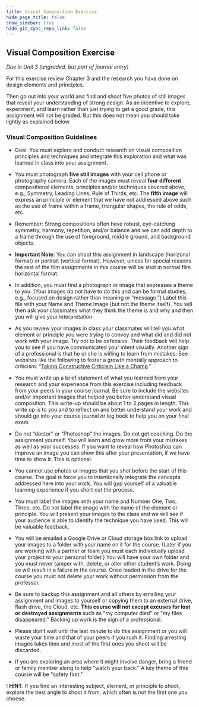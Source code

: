 ```yaml
---
title: Visual Composition Exercise
hide_page_title: false
show_sidebar: true
hide_git_sync_repo_link: false
---
```


## Visual Composition Exercise
*Due in Unit 3 (ungraded, but part of journal entry)*

For this exercise review Chapter 3 and the research you have done on design
elements and principles.

Then go out into your world and find and shoot five photos of still images that
reveal your understanding of strong design. As an incentive to explore,
experiment, and learn rather than just trying to get a good grade, this
assignment will not be graded. But this does not mean you should take lightly as
explained below.

### Visual Composition Guidelines

-   Goal: You must explore and conduct research on visual composition principles
    and techniques and integrate this exploration and what was learned in class
    into your assignment.

-   You must photograph **five still images** with your cell phone or
    photography camera. Each of the images must reveal **four different**
    compositional elements, principles and/or techniques covered above, e.g.,
    Symmetry, Leading Lines, Rule of Thirds, etc. The **fifth image** will
    express an principle or element that we have not addressed above such as the
    use of frame within a frame, triangular shapes, the rule of odds, etc.

-   Remember: Strong compositions often have robust, eye-catching symmetry,
    harmony, repetition, and/or balance and we can add depth to a frame through
    the use of foreground, middle ground, and background objects.

-   **Important Note**: You can shoot this assignment in landscape (horizonal
    format) or portrait (vertical format). However, unless for special reasons
    the rest of the film assignments in this course will be shot in normal film
    horizontal format.

-   In addition, you must find a photograph or image that expresses a theme to
    you. (Your images do not have to do this and can be formal studies, e.g.,
    focused on design rather than meaning or “message.”) Label this file with
    your Name and Theme Image (but not the theme itself). You will then ask your
    classmates what they think the theme is and why and then you will give your
    interpretation.

-   As you review your images in class your classmates will tell you what
    element or principle you were trying to convey and what did and did not work
    with your image. Try not to be defensive. Their feedback will help you to
    see if you have communicated your intent visually. Another sign of a
    professional is that he or she is willing to learn from mistakes: See
    websites like the following to foster a growth mentally approach to
    criticism: “[Taking Constructive Criticism Like a Champ](https://www.themuse.com/advice/taking-constructive-criticism-like-a-champ).”

-   You must write up a brief statement of what you learned from your research
    and your experience from this exercise including feedback from your peers in
    your course journal. Be sure to include the websites and/or important images
    that helped you better understand visual composition. This write-up should
    be about 1 to 2 pages in length. This write up is to you and to reflect on
    and better understand your work and should go into your course journal or
    log book to help you on your final exam.

-   Do not “doctor” or “Photoshop” the images. Do not get coaching. Do the
    assignment yourself. You will learn and grow more from your mistakes as well
    as your successes. If you want to reveal how Photoshop can improve an image
    you can show this after your presentation, if we have time to show it. This
    is optional.

-   You cannot use photos or images that you shot before the start of this
    course. The goal is force you to intentionally integrate the concepts
    addressed here into your work. You will gyp yourself of a valuable learning
    experience if you short cut the process.

-   You must label the images with your name and Number One, Two, Three, etc. Do
    not label the image with the name of the element or principle. You will
    present your images to the class and we will see if your audience is able to
    identify the technique you have used. This will be valuable feedback.

-   You will be emailed a Google Drive or Cloud storage box link to upload your
    images to a folder with your name on it for the course. (Later if you are
    working with a partner or team you must each individually upload your
    project to your personal folder.) You will have your own folder and you must
    never tamper with, delete, or alter other student’s work. Doing so will
    result in a failure in the course. Once loaded in the drive for the course
    you must not delete your work without permission from the professor.

-   Be sure to backup this assignment and all others by emailing your assignment
    and images to yourself or copying them to an external drive, flash drive,
    the Cloud, etc. **This course will not except excuses for lost or destroyed
    assignments** such as "my computer died" or "my files disappeared." Backing
    up work is the sign of a professional.

-   Please don’t wait until the last minute to do this assignment or you will
    waste your time and that of your peers if you rush it. Finding arresting
    images takes time and most of the first ones you shoot will be discarded.

-   If you are exploring an area where it might involve danger, bring a friend
    or family member along to help “watch your back.” A key theme of this course
    will be "safety first."

! **HINT**: If you find an interesting subject, element, or principle to shoot, explore the best angle to shoot it from, which often is not the first one you choose.
